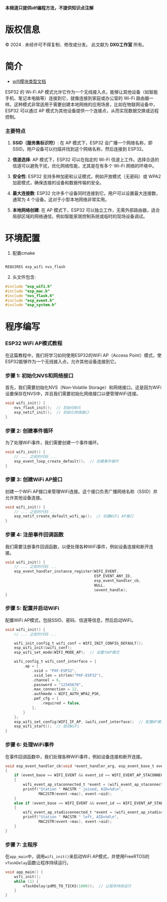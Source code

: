 **本频道只提供idf编程方法，不提供知识点注解**

# 版权信息

 ©  2024 . 未经许可不得复制、修改或分发。 此文献为 **DXG工作室**  所有。

 # 简介

- [wifi模块类型文档](wifi_typed.md)

ESP32 的 Wi-Fi AP 模式允许它作为一个无线接入点，能够让其他设备（如智能手机、笔记本电脑等）连接到它，就像连接到家庭或办公室的 Wi-Fi 路由器一样。这种模式非常适用于需要创建本地网络的应用场景，比如在物联网设备中，ESP32 可以通过 AP 模式为其他设备提供一个连接点，从而实现数据交换或远程控制。

### 主要特点

1. **SSID（服务集标识符）**: 在 AP 模式下，ESP32 会广播一个网络名称，即 SSID。用户设备可以扫描并找到这个网络名称，然后连接到 ESP32。

2. **信道选择**: AP 模式下，ESP32 可以在指定的 Wi-Fi 信道上工作。选择合适的信道可以避免干扰，优化网络性能，尤其是在有多个 Wi-Fi 网络的环境中。

3. **安全性**: ESP32 支持多种加密和认证模式，例如开放模式（无密码）或 WPA2 加密模式，确保连接的设备和数据传输的安全。

4. **最大连接数**: ESP32 允许多个设备同时连接到它。用户可以设置最大连接数，通常为 4 个设备。这对于小型本地网络非常实用。

5. **本地网络创建**: 在 AP 模式下，ESP32 可以独立工作，无需外部路由器，适合局部区域的网络通信，例如智能家居控制系统或临时的现场设备调试。

# 环境配置

1. 配置cmake

```c

REQUIRES esp_wifi nvs_flash

```

2. 头文件包含:

```c
#include "esp_wifi.h"
#include "esp_mac.h"
#include "nvs_flash.h"
#include "esp_event.h"
#include "esp_system.h"
```

# 程序编写

### ESP32 WiFi AP模式教程

在这篇教程中，我们将学习如何使用ESP32的WiFi AP（Access Point）模式，使ESP32能够作为一个无线接入点，允许其他设备连接到它。

### 步骤 1: 初始化NVS和网络接口

首先，我们需要初始化NVS（Non-Volatile Storage）和网络接口。这是因为WiFi设置保存在NVS中，并且我们需要初始化网络接口以便管理WiFi连接。

```c
void wifi_init() {
    nvs_flash_init();  // 初始化NVS
    esp_netif_init();  // 初始化网络接口
}
```

### 步骤 2: 创建事件循环

为了处理WiFi事件，我们需要创建一个事件循环。

```c
void wifi_init() {
    // ... 之前的代码 ...
    esp_event_loop_create_default();  // 创建事件循环
}
```

### 步骤 3: 创建WiFi AP接口

创建一个WiFi AP接口来管理WiFi连接。这个接口负责广播网络名称（SSID）并允许其他设备连接。

```c
void wifi_init() {
    // ... 之前的代码 ...
    esp_netif_create_default_wifi_ap();  // 创建WiFi AP接口
}
```

### 步骤 4: 注册事件回调函数

我们需要注册事件回调函数，以便处理各种WiFi事件，例如设备连接和断开连接。

```c
void wifi_init() {
    // ... 之前的代码 ...
    esp_event_handler_instance_register(WIFI_EVENT,
                                        ESP_EVENT_ANY_ID,
                                        esp_event_handler_cb,
                                        NULL,
                                        &event_handle);
}
```

### 步骤 5: 配置并启动WiFi

配置WiFi AP模式，包括SSID、密码、信道等信息，然后启动WiFi。

```c
void wifi_init() {
    // ... 之前的代码 ...

    wifi_init_config_t wifi_conf = WIFI_INIT_CONFIG_DEFAULT();
    esp_wifi_init(&wifi_conf);
    esp_wifi_set_mode(WIFI_MODE_AP);  // 设置为AP模式

    wifi_config_t wifi_conf_interface = {
        .ap = {
            .ssid = "PXF-ESP32",
            .ssid_len = strlen("PXF-ESP32"),
            .channel = 6,
            .password = "12345678",
            .max_connection = 12,
            .authmode = WIFI_AUTH_WPA2_PSK,
            .pmf_cfg = {
                .required = false,
            },
        }
    };
    esp_wifi_set_config(WIFI_IF_AP, &wifi_conf_interface);  // 配置AP模式
    esp_wifi_start();  // 启动WiFi
}
```

### 步骤 6: 处理WiFi事件

在事件回调函数中，我们处理各种WiFi事件，例如设备连接和断开连接。

```c
void esp_event_handler_cb(void *event_handler_arg, esp_event_base_t event_base, int32_t event_id, void *event_data)
{
    if (event_base == WIFI_EVENT && event_id == WIFI_EVENT_AP_STACONNECTED) //此处处理AP被连接事件
    {
        wifi_event_ap_staconnected_t *event = (wifi_event_ap_staconnected_t *)event_data;
        printf("Station " MACSTR " joined, AID=%d\n",
               MAC2STR(event->mac), event->aid);
    }
    else if (event_base == WIFI_EVENT && event_id == WIFI_EVENT_AP_STADISCONNECTED) // 此处处理AP断开事件
    {
        wifi_event_ap_stadisconnected_t *event = (wifi_event_ap_stadisconnected_t *)event_data;
        printf("Station " MACSTR " left, AID=%d\n",
               MAC2STR(event->mac), event->aid);
    }
}
```

### 步骤 7: 主程序

在`app_main`中，调用`wifi_init()`来启动WiFi AP模式，并使用FreeRTOS的`vTaskDelay`函数让程序持续运行。

```c
void app_main() {
    wifi_init();
    while (1) {
        vTaskDelay(pdMS_TO_TICKS(1000));  // 让程序持续运行
    }
}
```